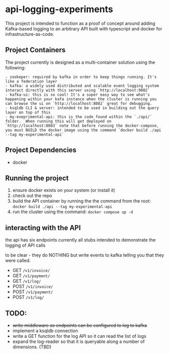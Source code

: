 # api-logging-experiments

This project is intended to function as a proof of concept around adding Kafka-based logging to an arbitrary API built with typescript and docker for infrastructure-as-code.

## Project Containers

The project currently is designed as a multi-container solution using the following:

    - zookeper: required by kafka in order to keep things running. It's like a federation layer
    - kafka: a widely used distributed and scalable event logging system interact directly with this server using `http://localhost:9082`
    - kafka-ui: this is so cool! It's a super easy way to see what's happening within your kafa instance when the cluster is running you can browse the ui on `http://localhost:8082` great for debugging.
    - ksqldb CLI & server: intended to be used in building out the query layer on top of this
    - my-exeprimental-api: this is the code found within the `./api/` folder.  When running this will get deployed on `http://localhost:8083` note that before running the docker-compose, you must BUILD the docker image using the command `docker build ./api --tag my-experimental-api`

## Project Dependencies

- docker

## Running the project

1. ensure docker exists on your system (or install it)
1. check out the repo
1. build the API container by running the the command from the root: `docker build ./api --tag my-experimental-api` 
1. run the cluster using the command: `docker compose up -d`

## interacting with the API

the api has six endpoints currently all stubs intended to demonstrate the logging of API calls

to be clear - they do NOTHING but write events to kafka telling you that they were called.

- GET `/v1/invoice/` 
- GET `/v1/payment/` 
- GET `/v1/log/` 
- POST `/v1/invoice/` 
- POST `/v1/payment/` 
- POST `/v1/log/` 

## TODO: 

- ~~write middleware so endpoints can be configured to log to kafka~~
- implement a ksqldb connection
- write a GET function for the log API so it can read the list of logs
- expand the log-reader so that it is queryable along a number of dimensions. (TBD)

